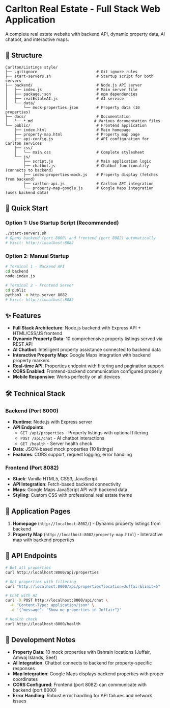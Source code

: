 # Carlton Real Estate - Full Stack Web Application

A complete real estate website with backend API, dynamic property data, AI chatbot, and interactive maps.

## 📁 Structure

```
Carlton/Listings style/
├── .gitignore                          # Git ignore rules
├── start-servers.sh                    # Startup script for both servers
├── backend/                            # Node.js API server
│   ├── index.js                        # Main server file
│   ├── package.json                    # npm dependencies
│   ├── realEstateAI.js                 # AI service
│   └── data/
│       └── mock-properties.json        # Property data (10 properties)
├── docs/                               # Documentation
│   └── *.md                           # Various documentation files
└── public/                             # Frontend application
    ├── index.html                      # Main homepage
    ├── property-map.html               # Property map page
    ├── api-config.js                   # API configuration for Carlton services
    ├── css/
    │   └── main.css                    # Complete stylesheet
    └── js/
        ├── script.js                   # Main application logic
        ├── chatbot.js                  # Chatbot functionality (connects to backend)
        ├── index-properties-mock.js    # Property display (fetches from backend)
        ├── carlton-api.js              # Carlton API integration
        └── property-map-google.js      # Google Maps integration (uses backend data)
```

## 🚀 Quick Start

### Option 1: Use Startup Script (Recommended)
```bash
./start-servers.sh
# Opens backend (port 8000) and frontend (port 8082) automatically
# Visit: http://localhost:8082
```

### Option 2: Manual Startup
```bash
# Terminal 1 - Backend API
cd backend
node index.js

# Terminal 2 - Frontend Server  
cd public
python3 -m http.server 8082
# Visit: http://localhost:8082
```

## ✨ Features

- **Full Stack Architecture**: Node.js backend with Express API + HTML/CSS/JS frontend
- **Dynamic Property Data**: 10 comprehensive property listings served via REST API
- **AI Chatbot**: Intelligent property assistance connected to backend data
- **Interactive Property Map**: Google Maps integration with backend property markers
- **Real-time API**: Properties endpoint with filtering and pagination support
- **CORS Enabled**: Frontend-backend communication configured properly
- **Mobile Responsive**: Works perfectly on all devices

## 🛠️ Technical Stack

### Backend (Port 8000)
- **Runtime**: Node.js with Express server
- **API Endpoints**: 
  - `GET /api/properties` - Property listings with optional filtering
  - `POST /api/chat` - AI chatbot interactions
  - `GET /health` - Server health check
- **Data**: JSON-based mock properties (10 listings)
- **Features**: CORS support, request logging, error handling

### Frontend (Port 8082)
- **Stack**: Vanilla HTML5, CSS3, JavaScript
- **API Integration**: Fetch-based backend connectivity
- **Maps**: Google Maps JavaScript API with backend data
- **Styling**: Custom CSS with professional real estate theme

## 📱 Application Pages

1. **Homepage** (`http://localhost:8082/`) - Dynamic property listings from backend
2. **Property Map** (`http://localhost:8082/property-map.html`) - Interactive map with backend properties

## 🔧 API Endpoints

```bash
# Get all properties
curl http://localhost:8000/api/properties

# Get properties with filtering
curl "http://localhost:8000/api/properties?location=Juffair&limit=5"

# Chat with AI
curl -X POST http://localhost:8000/api/chat \
  -H "Content-Type: application/json" \
  -d '{"message": "Show me properties in Juffair"}'

# Health check
curl http://localhost:8000/health
```

## 📝 Development Notes

- **Property Data**: 10 mock properties with Bahrain locations (Juffair, Amwaj Islands, Seef)
- **AI Integration**: Chatbot connects to backend for property-specific responses
- **Map Integration**: Google Maps displays backend properties with proper coordinates
- **CORS Configured**: Frontend (port 8082) can communicate with backend (port 8000)
- **Error Handling**: Robust error handling for API failures and network issues